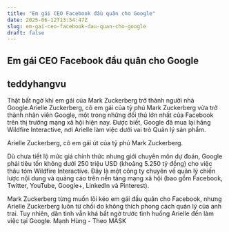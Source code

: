 ```yaml
---
title: "Em gái CEO Facebook đầu quân cho Google"
date: 2025-06-12T13:54:47Z
slug: em-gai-ceo-facebook-dau-quan-cho-google
draft: false
---
```


## Em gái CEO Facebook đầu quân cho Google

## teddyhangvu

Thật bất ngờ khi em gái của Mark Zuckerberg trở thành người nhà Google.Arielle Zuckerberg, cô em gái của tỷ phú Mark Zuckerberg vừa trở thành nhân viên Google, một trong những đối thủ lớn nhất của Facebook trên thị trường mạng xã hội hiện nay. Được biết, Google đã mua lại hãng Wildfire Interactive, nơi Arielle làm việc dưới vai trò Quản lý sản phẩm.
 

Arielle Zuckerberg, cô em gái út của tỷ phú Mark Zuckerberg.
 
Dù chưa tiết lộ mức giá chính thức nhưng giới chuyên môn dự đoán, Google phải tiêu tốn không dưới 250 triệu USD (khoảng 5.250 tỷ đồng) cho việc thâu tóm Wildfire Interactive. Đây là một công ty chuyên về quản lý chiến lược nội dung và quảng cáo trên nền tảng mạng xã hội (bao gồm Facebook, Twitter, YouTube, Google+, Linkedln và Pinterest).
 
Mark Zuckerberg từng muốn lôi kéo em gái đầu quân cho Facebook, nhưng Arielle Zuckerberg luôn từ chối do không thích phong cách quản lý của anh trai. Tuy nhiên, dân tình vẫn khá bất ngờ trước tình huống Arielle đến làm việc tại Google. Mạnh Hùng - Theo MASK